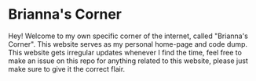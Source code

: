 # Brianna's Corner

Hey! Welcome to my own specific corner of the internet, called "Brianna's Corner". This website serves as my personal home-page and code dump. This website gets irregular updates whenever I find the time, feel free to make an issue on this repo for anything related to this website, please just make sure to give it the correct flair.
